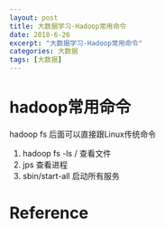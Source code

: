 ```yaml
---
layout: post
title: 大数据学习-Hadoop常用命令
date: 2018-6-26
excerpt: "大数据学习-Hadoop常用命令"
categories: 大数据
tags: [大数据]
---
```



# hadoop常用命令

hadoop fs 后面可以直接跟Linux传统命令

1. hadoop fs -ls /   查看文件
2. jps  查看进程
3. sbin/start-all 启动所有服务

# Reference


